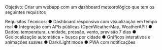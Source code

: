 Objetivo: Criar um webapp com um dashboard meteorológico que tem os seguintes requisitos

Requisitos Técnicos:
● Dashboard responsivo com visualização em tempo real
● Integração com APIs públicas (OpenWeatherMap, WeatherAPI)
● Dados: temperatura, umidade, pressão, vento, previsão 7 dias
● Geolocalização automática + busca por cidade
● Gráficos interativos e animações suaves
● Dark/Light mode
● PWA com notificações
